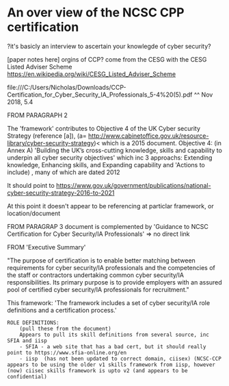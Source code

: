 # An over view of the NCSC CPP certification

?it's basicly an interview to ascertain your knowlegde of cyber security?


[paper notes here]
orgins of CCP?
come from the CESG with the CESG Listed Adviser Scheme
https://en.wikipedia.org/wiki/CESG_Listed_Adviser_Scheme


file:///C:/Users/Nicholas/Downloads/CCP-Certification_for_Cyber_Security_IA_Professionals_5-4%20(5).pdf
^^ Nov  2018, 5.4

FROM PARAGRAPH 2

The 'framework' contributes to Objective 4 of the UK Cyber security
Strategy (reference [a]),   (a= http://www.cabinetoffice.gov.uk/resource-library/cyber-security-strategy)< which is a 2015 document.
Objective 4: (in Annex A) 'Building the UK’s cross-cutting knowledge, skills and capability to underpin all cyber security objectives'
    which inc 3 approachs: Extending knowledge, Enhancing skills, and Expanding capability
    and 'Actions to include) , many of which are dated 2012

It should point to https://www.gov.uk/government/publications/national-cyber-security-strategy-2016-to-2021

At this point it doesn't appear to be referencing at particlar framework, or location/document

FROM PARAGRAP 3
document is complemented by 'Guidance to NCSC Certification for Cyber Security/IA Professionals' => no direct link

FROM 'Executive Summary'

"The purpose of certification is to enable better matching between requirements for
cyber security/IA professionals and the competencies of the staff or contractors undertaking common
cyber security/IA responsibilities. Its primary purpose is to provide employers with an assured pool of
certified cyber security/IA professionals for recruitment."

This framework:
'The framework includes a set of cyber security/IA role definitions and
a certification process.'

	ROLE DEFINITIONS:
		(pull these from the document)
		Appears to pull its skill definitions from several source, inc SFIA and iisp
		- SFIA - a web site that has a bad cert, but it should really point to https://www.sfia-online.org/en
		- iisp  (has not been updated to correct domain, ciisex) (NCSC-CCP appears to be using the older v1 skills framework from iisp, however (now) ciisec skills framework is upto v2 (and appears to be confidential)
